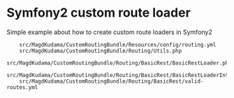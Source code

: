 Symfony2 custom route loader
============================

Simple example about how to create custom route loaders in Symfony2

```
    src/MagdKudama/CustomRoutingBundle/Resources/config/routing.yml
    src/MagdKudama/CustomRoutingBundle/Routing/Utils.php
    src/MagdKudama/CustomRoutingBundle/Routing/BasicRest/BasicRestLoader.php
    src/MagdKudama/CustomRoutingBundle/Routing/BasicRest/BasicRestLoaderInterface.php
    src/MagdKudama/CustomRoutingBundle/Routing/BasicRest/valid-routes.yml